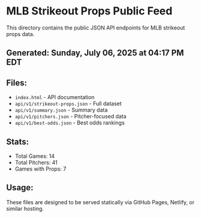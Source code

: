 # MLB Strikeout Props Public Feed

This directory contains the public JSON API endpoints for MLB strikeout props data.

## Generated: Sunday, July 06, 2025 at 04:17 PM EDT

## Files:
- `index.html` - API documentation
- `api/v1/strikeout-props.json` - Full dataset
- `api/v1/summary.json` - Summary data
- `api/v1/pitchers.json` - Pitcher-focused data  
- `api/v1/best-odds.json` - Best odds rankings

## Stats:
- Total Games: 14
- Total Pitchers: 41
- Games with Props: 7

## Usage:
These files are designed to be served statically via GitHub Pages, Netlify, or similar hosting.
